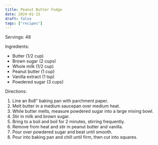 ```yaml
---
title: Peanut Butter Fudge
date: 2024-01-15
draft: false
tags: ["recipes"]
---
```


Servings: 48

Ingredients:
- Butter (1/2 cup)
- Brown sugar (2 cups)
- Whole milk (1/2 cup)
- Peanut butter (1 cup)
- Vanilla extract (1 tsp)
- Powdered sugar (3 cups)

Directions:
1) Line an 8x8" baking pan with parchment paper.
2) Melt butter in a medium saucepan over medium heat.
3) While butter melts, measure powdered sugar into a large mixing bowl.
4) Stir in milk and brown sugar.
5) Bring to a boil and boil for 2 minutes, stirring frequently.
6) Remove from heat and stir in peanut butter and vanilla.
7) Pour over powdered sugar and beat until smooth.
8) Pour into baking pan and chill until firm, then cut into squares.
